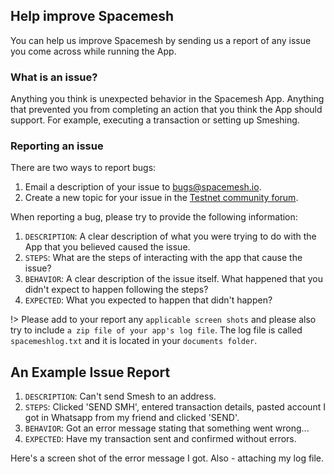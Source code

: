## Help improve Spacemesh

You can help us improve Spacemesh by sending us a report of any issue you come across while running the App.

### What is an issue?
Anything you think is unexpected behavior in the Spacemesh App. Anything that prevented you from completing an action that you think the App should support. For example, executing a transaction or setting up Smeshing.

### Reporting an issue
There are two ways to report bugs:
1. Email a description of your issue to [bugs@spacemesh.io](mailto:bugs@spacemesh.io).
2. Create a new topic for your issue in the [Testnet community forum](https://community.spacemesh.io/c/testnet/5).

When reporting a bug, please try to provide the following information:

1. `DESCRIPTION`: A clear description of what you were trying to do with the App that you believed caused the issue.
2. `STEPS`: What are the steps of interacting with the app that cause the issue?
3. `BEHAVIOR`: A clear description of the issue itself. What happened that you didn't expect to happen following the steps?
4. `EXPECTED`: What you expected to happen that didn't happen?

!> Please add to your report any `applicable screen shots` and please also try to include `a zip file of your app's log file`. The log file is called `spacemeshlog.txt` and it is located in your `documents folder`.

## An Example Issue Report
1. `DESCRIPTION`: Can't send Smesh to an address.
2. `STEPS`: Clicked 'SEND SMH', entered transaction details, pasted account I got in Whatsapp from my friend and clicked 'SEND'.
3. `BEHAVIOR`: Got an error message stating that something went wrong...
4. `EXPECTED`: Have my transaction sent and confirmed without errors.

Here's a screen shot of the error message I got. Also - attaching my log file.
